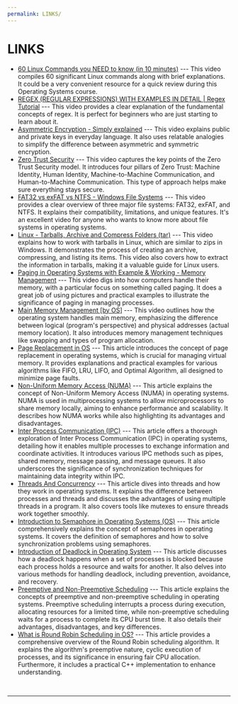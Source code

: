 ```yaml
---
permalink: LINKS/
---
```


# LINKS

* [60 Linux Commands you NEED to know (in 10 minutes)](https://www.youtube.com/watch?v=gd7BXuUQ91w&ab_channel=NetworkChuck) --- 
This video compiles 60 significant Linux commands along with brief explanations. It could be a very convenient resource for a quick review during this Operating Systems course.
* [REGEX (REGULAR EXPRESSIONS) WITH EXAMPLES IN DETAIL | Regex Tutorial](https://www.youtube.com/watch?v=9RksQ5YT7FM&ab_channel=CrackConcepts) --- 
This video provides a clear explanation of the fundamental concepts of regex. It is perfect for beginners who are just starting to learn about it.
* [Asymmetric Encryption - Simply explained](https://www.youtube.com/watch?v=AQDCe585Lnc) ---
This video explains public and private keys in everyday language. It also uses relatable analogies to simplify the difference between asymmetric and symmetric encryption.
* [Zero Trust Security](https://www.youtube.com/watch?v=FCWl-1Q-GIQ) ---
This video captures the key points of the Zero Trust Security model. It introduces four pillars of Zero Trust: Machine Identity, Human Identity, Machine-to-Machine Communication, and Human-to-Machine Communication. This type of approach helps make sure everything stays secure.
* [FAT32 vs exFAT vs NTFS - Windows File Systems](https://www.youtube.com/watch?v=bYjQakUxeVY&ab_channel=PowerCertAnimatedVideos) ---
This video provides a clear overview of three major file systems: FAT32, exFAT, and NTFS. It explains their compatibility, limitations, and unique features. It's an excellent video for anyone who wants to know more about file systems in operating systems.
* [Linux - Tarballs, Archive and Compress Folders (tar)](https://www.youtube.com/watch?v=l0yqs8t6ywo&ab_channel=ElitheComputerGuy) --- 
This video explains how to work with tarballs in Linux, which are similar to zips in Windows. It demonstrates the process of creating an archive, compressing, and listing its items. This video also covers how to extract the information in tarballs, making it a valuable guide for Linux users.
* [Paging in Operating Systems with Example & Working - Memory Management](https://www.youtube.com/watch?v=pJ6qrCB8pDw&ab_channel=SimpleSnippets) --- 
This video digs into how computers handle their memory, with a particular focus on something called paging. It does a great job of using pictures and practical examples to illustrate the significance of paging in managing processes.
* [Main Memory Management [by OS]](https://www.youtube.com/watch?v=Ag4p5yCqte8&ab_channel=SolvingSkills) --- 
This video outlines how the operating system handles main memory, emphasizing the difference between logical (program's perspective) and physical addresses (actual memory location). It also introduces memory management techniques like swapping and types of program allocation.
* [Page Replacement in OS](https://www.scaler.com/topics/operating-system/page-replacement-algorithm/) ---
This article introduces the concept of page replacement in operating systems, which is crucial for managing virtual memory. It provides explanations and practical examples for various algorithms like FIFO, LRU, LIFO, and Optimal Algorithm, all designed to minimize page faults.
* [Non-Uniform Memory Access (NUMA)](https://www.techtarget.com/whatis/definition/NUMA-non-uniform-memory-access) ---
This article explains the concept of Non-Uniform Memory Access (NUMA) in operating systems. NUMA is used in multiprocessing systems to allow microprocessors to share memory locally, aiming to enhance performance and scalability. It describes how NUMA works while also highlighting its advantages and disadvantages.
* [Inter Process Communication (IPC)](https://www.scaler.com/topics/operating-system/inter-process-communication-in-os/) ---
This article offers a thorough exploration of Inter Process Communication (IPC) in operating systems, detailing how it enables multiple processes to exchange information and coordinate activities. It introduces various IPC methods such as pipes, shared memory, message passing, and message queues. It also underscores the significance of synchronization techniques for maintaining data integrity within IPC.
* [Threads And Concurrency](https://www.omscs-notes.com/operating-systems/threads-and-concurrency/) ---
This article dives into threads and how they work in operating systems. It explains the difference between processes and threads and discusses the advantages of using multiple threads in a program. It also covers tools like mutexes to ensure threads work together smoothly.
* [Introduction to Semaphore in Operating Systems (OS)](https://www.javatpoint.com/os-semaphore-introduction) ---
This article comprehensively explains the concept of semaphores in operating systems. It covers the definition of semaphores and how to solve synchronization problems using semaphores.
* [Introduction of Deadlock in Operating System](https://www.geeksforgeeks.org/introduction-of-deadlock-in-operating-system/) ---
This article discusses how a deadlock happens when a set of processes is blocked because each process holds a resource and waits for another. It also delves into various methods for handling deadlock, including prevention, avoidance, and recovery.
* [Preemptive and Non-Preemptive Scheduling](https://www.geeksforgeeks.org/preemptive-and-non-preemptive-scheduling/) ---
This article explains the concepts of preemptive and non-preemptive scheduling in operating systems. Preemptive scheduling interrupts a process during execution, allocating resources for a limited time, while non-preemptive scheduling waits for a process to complete its CPU burst time. It also details their advantages, disadvantages, and key differences.
* [What is Round Robin Scheduling in OS?](https://www.scaler.com/topics/round-robin-scheduling-in-os/) ---
This article provides a comprehensive overview of the Round Robin scheduling algorithm. It explains the algorithm's preemptive nature, cyclic execution of processes, and its significance in ensuring fair CPU allocation. Furthermore, it includes a practical C++ implementation to enhance understanding.
<br>
<hr>
